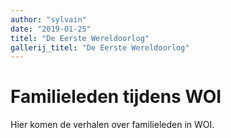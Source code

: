 ```yaml
---
author: "sylvain"
date: "2019-01-25"
titel: "De Eerste Wereldoorlog"
gallerij_titel: "De Eerste Wereldoorlog"
---
```

# Familieleden tijdens WOI

Hier komen de verhalen over familieleden in WOI. 



